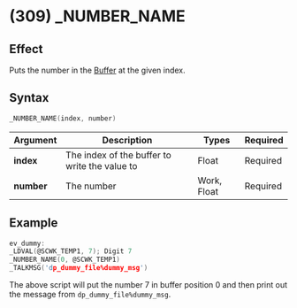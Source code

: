 # (309) _NUMBER_NAME

## Effect

Puts the number in the [Buffer](../../introduction.md#text-output-buffer) at the given index.

## Syntax

```c
_NUMBER_NAME(index, number)
```

| Argument | Description | Types | Required |
| - | - | - | - |
| **index** | The index of the buffer to write the value to | Float | Required |
| **number** | The number | Work, Float | Required |

## Example

```c
ev_dummy:
_LDVAL(@SCWK_TEMP1, 7); Digit 7
_NUMBER_NAME(0, @SCWK_TEMP1)
_TALKMSG('dp_dummy_file%dummy_msg')
```

The above script will put the number 7 in buffer position 0 and then print out the message from `dp_dummy_file%dummy_msg`.

